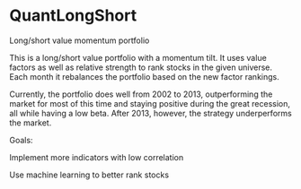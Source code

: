 # QuantLongShort
Long/short value momentum portfolio

This is a long/short value portfolio with a momentum tilt. It uses value factors as well as relative strength to rank stocks in the given universe. Each month it rebalances the portfolio based on the new factor rankings.

Currently, the portfolio does well from 2002 to 2013, outperforming the market for most of this time and staying positive during the great recession, all while having a low beta. After 2013, however, the strategy underperforms the market.

Goals:

Implement more indicators with low correlation

Use machine learning to better rank stocks

